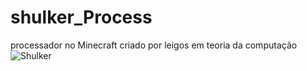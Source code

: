 # shulker_Process
processador no Minecraft criado por leigos em teoria da computação
![Shulker](https://github.com/user-attachments/assets/8304734a-64c3-4dc3-8cc0-5d405a697192)
